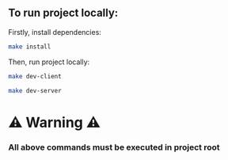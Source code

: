 ## To run project locally:

Firstly, install dependencies:

```bash
make install
```

Then, run project locally:

```bash
make dev-client
```

```bash
make dev-server
```

# ⚠️ Warning ⚠️

### All above commands must be executed in project root
